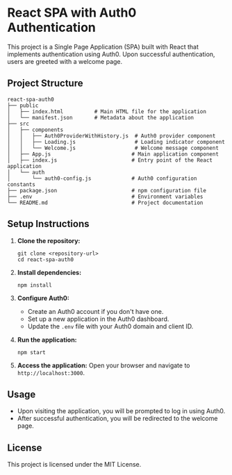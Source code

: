 # React SPA with Auth0 Authentication

This project is a Single Page Application (SPA) built with React that implements authentication using Auth0. Upon successful authentication, users are greeted with a welcome page.

## Project Structure

```
react-spa-auth0
├── public
│   ├── index.html          # Main HTML file for the application
│   └── manifest.json       # Metadata about the application
├── src
│   ├── components
│   │   ├── Auth0ProviderWithHistory.js  # Auth0 provider component
│   │   ├── Loading.js                   # Loading indicator component
│   │   └── Welcome.js                   # Welcome message component
│   ├── App.js                          # Main application component
│   ├── index.js                        # Entry point of the React application
│   └── auth
│       └── auth0-config.js             # Auth0 configuration constants
├── package.json                        # npm configuration file
├── .env                                # Environment variables
└── README.md                           # Project documentation
```

## Setup Instructions

1. **Clone the repository:**
   ```
   git clone <repository-url>
   cd react-spa-auth0
   ```

2. **Install dependencies:**
   ```
   npm install
   ```

3. **Configure Auth0:**
   - Create an Auth0 account if you don't have one.
   - Set up a new application in the Auth0 dashboard.
   - Update the `.env` file with your Auth0 domain and client ID.

4. **Run the application:**
   ```
   npm start
   ```

5. **Access the application:**
   Open your browser and navigate to `http://localhost:3000`.

## Usage

- Upon visiting the application, you will be prompted to log in using Auth0.
- After successful authentication, you will be redirected to the welcome page.

## License

This project is licensed under the MIT License.